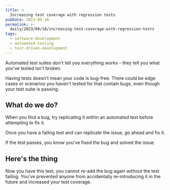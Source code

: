 ```yaml
---
title: >
  Increasing test coverage with regression tests
pubDate: 2023-09-18
permalink: >-
  daily/2023/09/18/increasing-test-coverage-with-regression-tests
tags:
  - software-development
  - automated-testing
  - test-driven-development
---
```


Automated test suites don't tell you everything works - they tell you what you've tested isn't broken.

Having tests doesn't mean your code is bug-free. There could be edge cases or scenarios you haven't tested for that contain bugs, even though your test suite is passing.

## What do we do?

When you find a bug, try replicating it within an automated test before attempting to fix it.

Once you have a failing test and can replicate the issue, go ahead and fix it.

If the test passes, you know you've fixed the bug and solved the issue.

## Here's the thing

Now you have this test, you cannot re-add the bug again without the test failing. You've prevented anyone from accidentally re-introducing it in the future and increased your test coverage.
